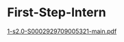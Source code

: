 # First-Step-Intern
[1-s2.0-S0002929709005321-main.pdf](https://github.com/Xizhi-Xu/First-Step-Intern/files/7326742/1-s2.0-S0002929709005321-main.pdf)
